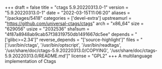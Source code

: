+++
draft = false
title = "ctags 5.9.20220313.0-1"
version = "5.9.20220313.0-1"
date = "2022-03-15T11:06:20"
aliases = "/packages/5418"
categories = ['devel-extra']
upstreamurl = "https://github.com/universal-ctags/ctags"
arch = "x86_64"
size = "629056"
usize = "2032536"
sha1sum = "4f87a8948ab9cab57f38319750db1491667dc5ee"
depends = "['glibc>=2.34']"
reverse_depends = "['source-highlight']"
files = "['/usr/bin/ctags', '/usr/bin/optscript', '/usr/bin/readtags', '/usr/share/doc/ctags-5.9.20220313.0/COPYING', '/usr/share/doc/ctags-5.9.20220313.0/README.md']"
license = "GPL2"
+++
A multilanguage implementation of Ctags